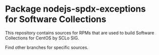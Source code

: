 # Package nodejs-spdx-exceptions for Software Collections

This repository contains sources for RPMs that are used
to build Software Collections for CentOS by SCLo SIG.

Find other branches for specific sources.
